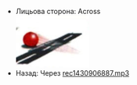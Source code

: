 - Лицьова сторона: Across<br />![prepositions_28.jpg](22.jpg)
- Назад: Через [rec1430906887.mp3](5.mp3)